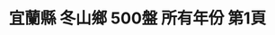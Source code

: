 ---
title: "宜蘭縣 冬山鄉 500盤 所有年份 第1頁"
description: "宜蘭縣 冬山鄉 500盤 所有年份 獲獎餐廳 第1頁"
keywords:
  - 美食競賽
  - 台灣美食
  - 美食精選
datePublished: "2025-06-30"
dateModified: "2025-07-07"
city: "宜蘭縣"
district: "冬山鄉"
award: "500盤"
year: "所有年份"
page: 1
count: 1

restaurants:
  - name: "花愛現小酒館"
    city: "宜蘭縣"
    district: "冬山鄉"
    address: "宜蘭縣冬山鄉八仙一路117號往前20公尺"
    phone: "0934135691"
    geo: "24.661703502547546, 121.78345966391399"
    link: "宜蘭縣/冬山鄉/花愛現小酒館"
    google_map: "https://maps.app.goo.gl/xS5Dqq8fPeUmuwny6"
    footinder: "https://footinder.com.tw/%E5%AE%9C%E8%98%AD%E7%B8%A3%E5%86%AC%E5%B1%B1%E9%84%89/938/"
    award:
    - name: "500盤"
      year: "2024"
---